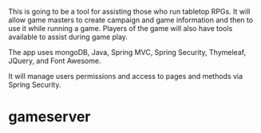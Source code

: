 This is going to be a tool for assisting those who run tabletop RPGs. It will allow game masters to create campaign and game information and then to use it while running a game. Players of the game will also have tools available to assist during game play. 

The app uses mongoDB, Java, Spring MVC, Spring Security, Thymeleaf, JQuery, and Font Awesome. 

It will manage users permissions and access to pages and methods via Spring Security.
# gameserver 
